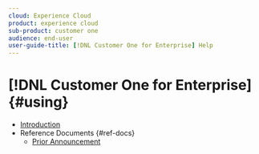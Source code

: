 ```yaml
---
cloud: Experience Cloud
product: experience cloud
sub-product: customer one
audience: end-user
user-guide-title: [!DNL Customer One for Enterprise] Help
---
```


# [!DNL Customer One for Enterprise] {#using}

+ [Introduction](home.md)
+ Reference Documents {#ref-docs}
  + [Prior Announcement](intro-customer-support.md)


